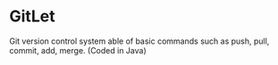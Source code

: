 # GitLet
Git version control system able of basic commands such as push, pull, commit, add, merge. (Coded in Java)



